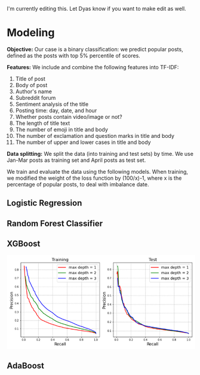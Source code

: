 I'm currently editing this. Let Dyas know if you want to make edit as well.

# Modeling

**Objective:** Our case is a binary classification: we predict popular posts, defined as the posts with top 5% percentile of scores.

**Features:** We include and combine the following features into TF-IDF:
1. Title of post
2. Body of post
3. Author's name
4. Subreddit forum
5. Sentiment analysis of the title
6. Posting time: day, date, and hour
7. Whether posts contain video/image or not?
8. The length of title text
9. The number of emoji in title and body
10. The number of exclamation and question marks in title and body
11. The number of upper and lower cases in title and body

**Data splitting:** We split the data (into training and test sets) by time. We use Jan-Mar posts as training set and April posts as test set.

We train and evaluate the data using the following models. When training, we modified the weight of the loss function by (100/x)-1, where x is the percentage of popular posts, to deal with imbalance date.

## Logistic Regression

## Random Forest Classifier

## XGBoost

![picture](../figures/prec_rec_curve_xgb_tfidf_DU.png)

## AdaBoost
